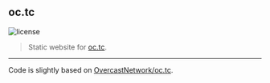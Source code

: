 oc.tc
---------------------

![license](https://i.creativecommons.org/l/by-sa/4.0/80x15.png)

> Static website for [oc.tc](https://oc.tc).

---

Code is slightly based on [OvercastNetwork/oc.tc](https://github.com/OvercastNetwork/oc.tc).
